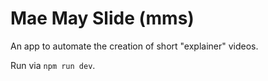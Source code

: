 # Mae May Slide (mms)

An app to automate the creation of short "explainer" videos. 

Run via `npm run dev`. 
